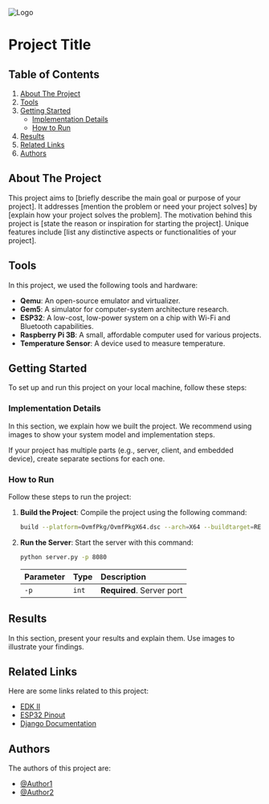 ![Logo](https://via.placeholder.com/600x150?text=Your+Logo+Here+600x150)

# Project Title

## Table of Contents
1. [About The Project](#about-the-project)
2. [Tools](#tools)
3. [Getting Started](#getting-started)
   - [Implementation Details](#implementation-details)
   - [How to Run](#how-to-run)
4. [Results](#results)
5. [Related Links](#related-links)
6. [Authors](#authors)

## About The Project

This project aims to [briefly describe the main goal or purpose of your project]. It addresses [mention the problem or need your project solves] by [explain how your project solves the problem]. The motivation behind this project is [state the reason or inspiration for starting the project]. Unique features include [list any distinctive aspects or functionalities of your project].

## Tools

In this project, we used the following tools and hardware:

- **Qemu**: An open-source emulator and virtualizer.
- **Gem5**: A simulator for computer-system architecture research.
- **ESP32**: A low-cost, low-power system on a chip with Wi-Fi and Bluetooth capabilities.
- **Raspberry Pi 3B**: A small, affordable computer used for various projects.
- **Temperature Sensor**: A device used to measure temperature.

## Getting Started

To set up and run this project on your local machine, follow these steps:

### Implementation Details

In this section, we explain how we built the project. We recommend using images to show your system model and implementation steps.

If your project has multiple parts (e.g., server, client, and embedded device), create separate sections for each one.

### How to Run

Follow these steps to run the project:

1. **Build the Project**: Compile the project using the following command:

   ```bash
   build --platform=OvmfPkg/OvmfPkgX64.dsc --arch=X64 --buildtarget=RELEASE --tagname=GCC5
   ```

2. **Run the Server**: Start the server with this command:

   ```bash
   python server.py -p 8080
   ```

   | Parameter | Type | Description |
   | :-------- | :--- | :---------- |
   | `-p`      | `int` | **Required**. Server port |

## Results

In this section, present your results and explain them. Use images to illustrate your findings.

## Related Links

Here are some links related to this project:

- [EDK II](https://github.com/tianocore/edk2)
- [ESP32 Pinout](https://randomnerdtutorials.com/esp32-pinout-reference-gpios/)
- [Django Documentation](https://docs.djangoproject.com/en/5.0/)

## Authors

The authors of this project are:

- [@Author1](https://github.com/@Author1)
- [@Author2](https://github.com/@Author2)
